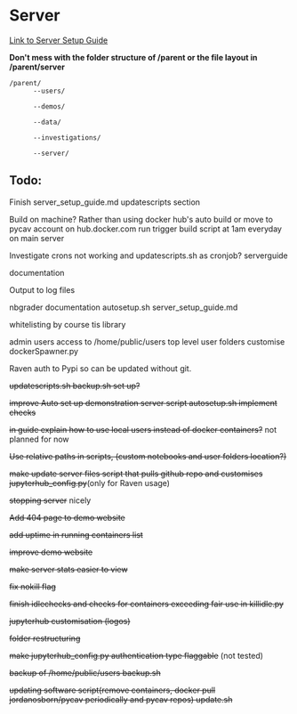 # Server

[Link to Server Setup Guide](https://github.com/PyCav/Server/blob/master/server_setup_guide.md)

**Don't mess with the folder structure of /parent or the file layout in /parent/server** 

    /parent/
          --users/
                                      
          --demos/
                                      
          --data/
                                      
          --investigations/
                                      
          --server/


## Todo:
Finish server_setup_guide.md updatescripts section

Build on machine? Rather than using docker hub's auto build or move to pycav account on hub.docker.com run trigger build script at 1am everyday on main server

Investigate crons not working and updatescripts.sh as cronjob? serverguide

documentation

Output to log files

nbgrader documentation  autosetup.sh server_setup_guide.md

whitelisting by course tis library

admin users access to /home/public/users top level user folders customise dockerSpawner.py

Raven auth to Pypi so can be updated without git.

~~updatescripts.sh backup.sh set up?~~

~~improve Auto set up demonstration server script autosetup.sh implement checks~~

~~in guide explain how to use local users instead of docker containers?~~ not planned for now

~~Use relative paths in scripts, (custom notebooks and user folders location?)~~

~~make update server files script that pulls github repo and customises jupyterhub_config.py~~(only for Raven usage)

~~stopping server~~ nicely 

~~Add 404 page to demo website~~

~~add uptime in running containers list~~

~~improve demo website~~

~~make server stats easier to view~~

~~fix nokill flag~~

~~finish idlechecks and checks for containers exceeding fair use in killidle.py~~

~~jupyterhub customisation (logos)~~

~~folder restructuring~~

~~make jupyterhub_config.py authentication type flaggable~~ (not tested)

~~backup of /home/public/users backup.sh~~

~~updating software script(remove containers, docker pull jordanosborn/pycav periodically and pycav repos) update.sh~~




